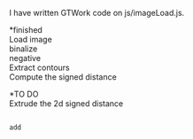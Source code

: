 I have written GTWork code on js/imageLoad.js.

*finished<br>
Load image<br>
binalize<br>
negative<br>
Extract contours<br>
Compute the signed distance<br>

*TO DO<br>
Extrude the 2d signed distance<br>
~~~<br>

add